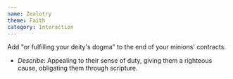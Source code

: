 ```yaml
---
name: Zealotry
theme: Faith
category: Interaction
---
```


Add "or fulfilling your deity's dogma" to the end of your minions' contracts.

* *Describe*: Appealing to their sense of duty, giving them a righteous cause, obligating them through scripture.